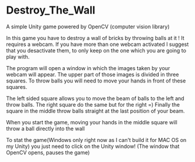 # Destroy_The_Wall
A simple Unity game powered by OpenCV (computer vision library)

In this game you have to destroy a wall of bricks by throwing balls at it !
It requires a webcam. If you have more than one webcam activated I suggest that you desactivate them, to only keep on the one which you are going to play with.

The program will open a window in which the images taken by your webcam will appear. 
The upper part of those images is divided in three squares. 
To throw balls you will need to move your hands in front of these squares.

The left sided square allows you to move the beam of balls to the left and throw balls. The right square do the same but for the right =)
Finally the square in the middle throw balls straight at the last position of your beam.

When you start the game, moving your hands in the middle square will throw a ball directly into the wall

To stat the game(Windows only right now as I can't build it for MAC OS on my Unity) you just need to click on the Unity window!
(The window that OpenCV opens, pauses the game) 
